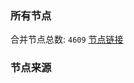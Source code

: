 ### 所有节点
合并节点总数: `4609`
[节点链接](https://raw.githubusercontent.com/rzhy1/11/master/sub/sub_merge_base64.txt)

### 节点来源